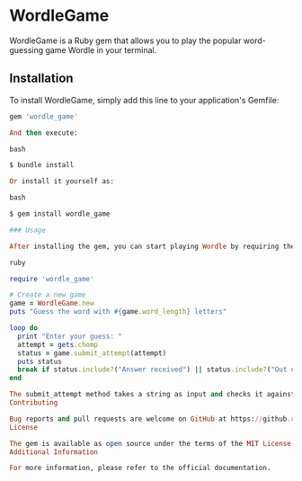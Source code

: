 # WordleGame

WordleGame is a Ruby gem that allows you to play the popular word-guessing game Wordle in your terminal.

## Installation

To install WordleGame, simply add this line to your application's Gemfile:

```ruby
gem 'wordle_game'

And then execute:

bash

$ bundle install

Or install it yourself as:

bash

$ gem install wordle_game

### Usage

After installing the gem, you can start playing Wordle by requiring the gem and creating an instance of the WordleGame class.

ruby

require 'wordle_game'

# Create a new game
game = WordleGame.new
puts "Guess the word with #{game.word_length} letters"

loop do
  print "Enter your guess: "
  attempt = gets.chomp
  status = game.submit_attempt(attempt)
  puts status
  break if status.include?("Answer received") || status.include?("Out of attempts")
end

The submit_attempt method takes a string as input and checks it against the hidden word. It will return feedback based on the correctness of the guess.
Contributing

Bug reports and pull requests are welcome on GitHub at https://github.com/SebasTheOnlyOne/wordle_game.
License

The gem is available as open source under the terms of the MIT License.
Additional Information

For more information, please refer to the official documentation.
